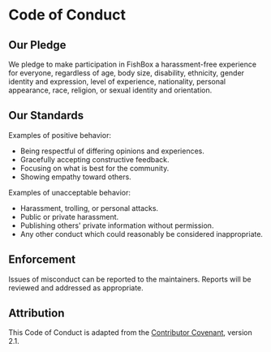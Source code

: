 # Code of Conduct

## Our Pledge

We pledge to make participation in FishBox a harassment-free experience for everyone, regardless of age, body size, disability, ethnicity, gender identity and expression, level of experience, nationality, personal appearance, race, religion, or sexual identity and orientation.

## Our Standards

Examples of positive behavior:

- Being respectful of differing opinions and experiences.  
- Gracefully accepting constructive feedback.  
- Focusing on what is best for the community.  
- Showing empathy toward others.

Examples of unacceptable behavior:

- Harassment, trolling, or personal attacks.  
- Public or private harassment.  
- Publishing others' private information without permission.  
- Any other conduct which could reasonably be considered inappropriate.

## Enforcement

Issues of misconduct can be reported to the maintainers. Reports will be reviewed and addressed as appropriate.

## Attribution

This Code of Conduct is adapted from the [Contributor Covenant](https://www.contributor-covenant.org/), version 2.1.
